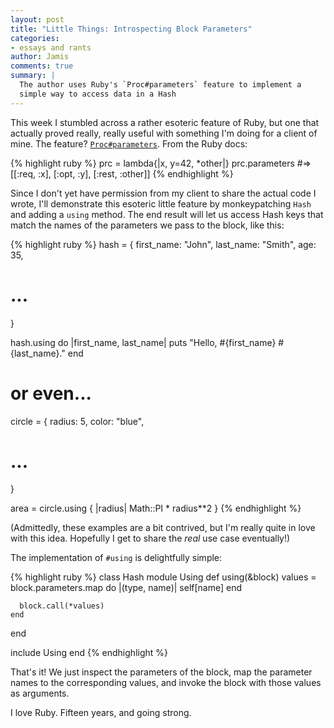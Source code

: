 ```yaml
---
layout: post
title: "Little Things: Introspecting Block Parameters"
categories:
- essays and rants
author: Jamis
comments: true
summary: |
  The author uses Ruby's `Proc#parameters` feature to implement a
  simple way to access data in a Hash
---
```


This week I stumbled across a rather esoteric feature of Ruby, but one that actually proved really, really useful with something I'm doing for a client of mine. The feature? [`Proc#parameters`](http://ruby-doc.org/core-2.2.3/Proc.html#method-i-parameters). From the Ruby docs:

{% highlight ruby %}
prc = lambda{|x, y=42, *other|}
prc.parameters  #=> [[:req, :x], [:opt, :y], [:rest, :other]]
{% endhighlight %}

Since I don't yet have permission from my client to share the actual code I wrote, I'll demonstrate this esoteric little feature by monkeypatching `Hash` and adding a `using` method. The end result will let us access Hash keys that match the names of the parameters we pass to the block, like this:

{% highlight ruby %}
hash = {
  first_name: "John",
  last_name:  "Smith",
  age: 35,
  # ...
}

hash.using do |first_name, last_name|
  puts "Hello, #{first_name} #{last_name}."
end

# or even...

circle = {
  radius: 5,
  color: "blue",
  # ...
}

area = circle.using { |radius| Math::PI * radius**2 }
{% endhighlight %}

(Admittedly, these examples are a bit contrived, but I'm really quite in love with this idea. Hopefully I get to share the _real_ use case eventually!)

The implementation of `#using` is delightfully simple:

{% highlight ruby %}
class Hash
  module Using
    def using(&block)
      values = block.parameters.map do |(type, name)|
        self[name]
      end

      block.call(*values)
    end
  end

  include Using
end
{% endhighlight %}

That's it! We just inspect the parameters of the block, map the parameter names to the corresponding values, and invoke the block with those values as arguments.

I love Ruby. Fifteen years, and going strong.
